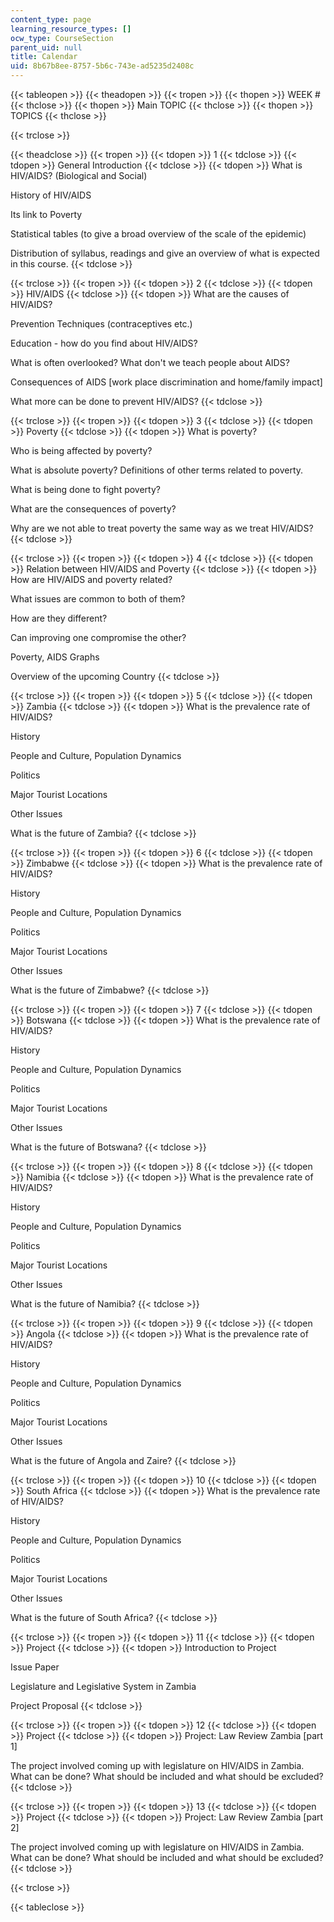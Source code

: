 ```yaml
---
content_type: page
learning_resource_types: []
ocw_type: CourseSection
parent_uid: null
title: Calendar
uid: 8b67b8ee-8757-5b6c-743e-ad5235d2408c
---
```


{{< tableopen >}}
{{< theadopen >}}
{{< tropen >}}
{{< thopen >}}
WEEK #
{{< thclose >}}
{{< thopen >}}
Main TOPIC
{{< thclose >}}
{{< thopen >}}
TOPICS
{{< thclose >}}

{{< trclose >}}

{{< theadclose >}}
{{< tropen >}}
{{< tdopen >}}
1
{{< tdclose >}}
{{< tdopen >}}
General Introduction
{{< tdclose >}}
{{< tdopen >}}
What is HIV/AIDS? (Biological and Social)  
  
History of HIV/AIDS  
  
Its link to Poverty  
  
Statistical tables (to give a broad overview of the scale of the epidemic)  
  
Distribution of syllabus, readings and give an overview of what is expected in this course.
{{< tdclose >}}

{{< trclose >}}
{{< tropen >}}
{{< tdopen >}}
2
{{< tdclose >}}
{{< tdopen >}}
HIV/AIDS
{{< tdclose >}}
{{< tdopen >}}
What are the causes of HIV/AIDS?  
  
Prevention Techniques (contraceptives etc.)  
  
Education - how do you find about HIV/AIDS?  
  
What is often overlooked? What don't we teach people about AIDS?  
  
Consequences of AIDS \[work place discrimination and home/family impact\]  
  
What more can be done to prevent HIV/AIDS?
{{< tdclose >}}

{{< trclose >}}
{{< tropen >}}
{{< tdopen >}}
3
{{< tdclose >}}
{{< tdopen >}}
Poverty
{{< tdclose >}}
{{< tdopen >}}
What is poverty?  
  
Who is being affected by poverty?  
  
What is absolute poverty? Definitions of other terms related to poverty.  
  
What is being done to fight poverty?  
  
What are the consequences of poverty?  
  
Why are we not able to treat poverty the same way as we treat HIV/AIDS?
{{< tdclose >}}

{{< trclose >}}
{{< tropen >}}
{{< tdopen >}}
4
{{< tdclose >}}
{{< tdopen >}}
Relation between HIV/AIDS and Poverty
{{< tdclose >}}
{{< tdopen >}}
How are HIV/AIDS and poverty related?  
  
What issues are common to both of them?  
  
How are they different?  
  
Can improving one compromise the other?  
  
Poverty, AIDS Graphs  
  
Overview of the upcoming Country
{{< tdclose >}}

{{< trclose >}}
{{< tropen >}}
{{< tdopen >}}
5
{{< tdclose >}}
{{< tdopen >}}
Zambia
{{< tdclose >}}
{{< tdopen >}}
What is the prevalence rate of HIV/AIDS?  
  
History  
  
People and Culture, Population Dynamics  
  
Politics  
  
Major Tourist Locations  
  
Other Issues  
  
What is the future of Zambia?
{{< tdclose >}}

{{< trclose >}}
{{< tropen >}}
{{< tdopen >}}
6
{{< tdclose >}}
{{< tdopen >}}
Zimbabwe
{{< tdclose >}}
{{< tdopen >}}
What is the prevalence rate of HIV/AIDS?  
  
History  
  
People and Culture, Population Dynamics  
  
Politics  
  
Major Tourist Locations  
  
Other Issues  
  
What is the future of Zimbabwe?
{{< tdclose >}}

{{< trclose >}}
{{< tropen >}}
{{< tdopen >}}
7
{{< tdclose >}}
{{< tdopen >}}
Botswana
{{< tdclose >}}
{{< tdopen >}}
What is the prevalence rate of HIV/AIDS?  
  
History  
  
People and Culture, Population Dynamics  
  
Politics  
  
Major Tourist Locations  
  
Other Issues  
  
What is the future of Botswana?
{{< tdclose >}}

{{< trclose >}}
{{< tropen >}}
{{< tdopen >}}
8
{{< tdclose >}}
{{< tdopen >}}
Namibia
{{< tdclose >}}
{{< tdopen >}}
What is the prevalence rate of HIV/AIDS?  
  
History  
  
People and Culture, Population Dynamics  
  
Politics  
  
Major Tourist Locations  
  
Other Issues  
  
What is the future of Namibia?
{{< tdclose >}}

{{< trclose >}}
{{< tropen >}}
{{< tdopen >}}
9
{{< tdclose >}}
{{< tdopen >}}
Angola
{{< tdclose >}}
{{< tdopen >}}
What is the prevalence rate of HIV/AIDS?  
  
History  
  
People and Culture, Population Dynamics  
  
Politics  
  
Major Tourist Locations  
  
Other Issues  
  
What is the future of Angola and Zaire?
{{< tdclose >}}

{{< trclose >}}
{{< tropen >}}
{{< tdopen >}}
10
{{< tdclose >}}
{{< tdopen >}}
South Africa
{{< tdclose >}}
{{< tdopen >}}
What is the prevalence rate of HIV/AIDS?  
  
History  
  
People and Culture, Population Dynamics  
  
Politics  
  
Major Tourist Locations  
  
Other Issues  
  
What is the future of South Africa?
{{< tdclose >}}

{{< trclose >}}
{{< tropen >}}
{{< tdopen >}}
11
{{< tdclose >}}
{{< tdopen >}}
Project
{{< tdclose >}}
{{< tdopen >}}
Introduction to Project  
  
Issue Paper  
  
Legislature and Legislative System in Zambia  
  
Project Proposal
{{< tdclose >}}

{{< trclose >}}
{{< tropen >}}
{{< tdopen >}}
12
{{< tdclose >}}
{{< tdopen >}}
Project
{{< tdclose >}}
{{< tdopen >}}
Project: Law Review Zambia \[part 1\]  
  
The project involved coming up with legislature on HIV/AIDS in Zambia. What can be done? What should be included and what should be excluded?
{{< tdclose >}}

{{< trclose >}}
{{< tropen >}}
{{< tdopen >}}
13
{{< tdclose >}}
{{< tdopen >}}
Project
{{< tdclose >}}
{{< tdopen >}}
Project: Law Review Zambia \[part 2\]  
  
The project involved coming up with legislature on HIV/AIDS in Zambia. What can be done? What should be included and what should be excluded?
{{< tdclose >}}

{{< trclose >}}

{{< tableclose >}}